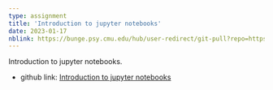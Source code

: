 ```yaml
---
type: assignment
title: 'Introduction to jupyter notebooks'
date: 2023-01-17
nblink: https://bunge.psy.cmu.edu/hub/user-redirect/git-pull?repo=https%3A%2F%2Fgithub.com%2Fjrasero%2Fcm-85309-2023&branch=main&urlpath=tree%2Fcm-85309-2023%2Ftutorials%2Fweek-1
---
```


Introduction to jupyter notebooks. 

- github link: [Introduction to jupyter notebooks](https://github.com/jrasero/cm-85309-2023/blob/main/tutorials/week-1/011-intro_to_jupyter_notebooks.ipynb)
